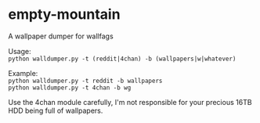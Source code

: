 empty-mountain
==============

A wallpaper dumper for wallfags

Usage:  
`python walldumper.py -t (reddit|4chan) -b (wallpapers|w|whatever)`

Example:  
`python walldumper.py -t reddit -b wallpapers`  
`python walldumper.py -t 4chan -b wg`
  
Use the 4chan module carefully, I'm not responsible for your precious 16TB HDD being full of wallpapers.
